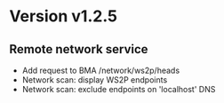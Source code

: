 # Version v1.2.5

## Remote network service
 
 - Add request to BMA /network/ws2p/heads
 - Network scan: display WS2P endpoints
 - Network scan: exclude endpoints on 'localhost' DNS
  